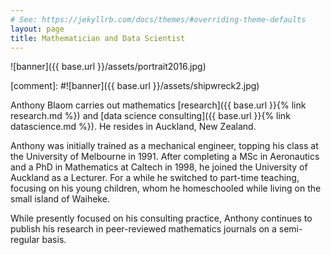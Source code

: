 ```yaml
---
# See: https://jekyllrb.com/docs/themes/#overriding-theme-defaults
layout: page
title: Mathematician and Data Scientist
---
```

![banner]({{ base.url }}/assets/portrait2016.jpg)

[comment]: #![banner]({{ base.url }}/assets/shipwreck2.jpg)

Anthony Blaom carries out mathematics
[research]({{ base.url }}{% link research.md %})  and [data science consulting]({{ base.url
}}{% link datascience.md %}). He resides in Auckland, New Zealand.

Anthony was initially trained as a mechanical engineer, topping his
class at the University of Melbourne in 1991. After completing a
MSc in Aeronautics and a
PhD in Mathematics at Caltech in 1998, he joined the University of
Auckland as a Lecturer.  For a while he switched
to part-time teaching, focusing on his young children,
whom he homeschooled while living on the small island of Waiheke.

While presently focused on his consulting practice, Anthony
continues to publish  his research in peer-reviewed mathematics
journals on a semi-regular basis.

<!-- ![portrait]({{base.url}}/assets/portrait.jpg) -->
